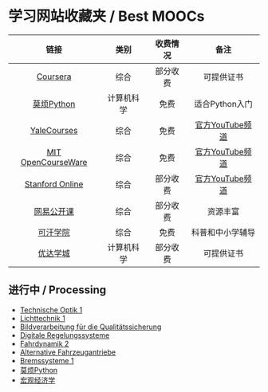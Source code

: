 # 学习网站收藏夹 / Best MOOCs

|                                链接                                 |    类别    | 收费情况 |                                    备注                                     |
|:-------------------------------------------------------------------:|:----------:|:--------:|:---------------------------------------------------------------------------:|
|                [Coursera](https://www.coursera.org/)                |    综合    | 部分收费 |                                 可提供证书                                  |
|             [莫烦Python](https://morvanzhou.github.io/)             | 计算机科学 |   免费   |                               适合Python入门                                |
|     [YaleCourses](https://poorvucenter.yale.edu/online-courses)     |    综合    |   免费   |         [官方YouTube频道](https://www.youtube.com/user/YaleCourses)         |
|         [MIT OpenCourseWare](https://ocw.mit.edu/index.htm)         |    综合    |   免费   | [官方YouTube频道](https://www.youtube.com/channel/UCEBb1b_L6zDS3xTUrIALZOw) |
| [Stanford Online](https://online.stanford.edu/courses-and-programs) |    综合    | 部分收费 | [官方YouTube频道](https://www.youtube.com/channel/UCBa5G_ESCn8Yd4vw5U-gIcg) |
|                 [网易公开课](https://open.163.com/)                 |    综合    | 部分收费 |                                  资源丰富                                   |
|               [可汗学院](https://zh.khanacademy.org/)               |    综合    |   免费   |                              科普和中小学辅导                               |
|                [优达学城](https://www.udacity.com/)                 | 计算机科学 | 部分收费 |                                 可提供证书                                  |

## 进行中 / Processing

- [Technische Optik 1](https://moodle2.tu-ilmenau.de/course/view.php?id=2093)
- [Lichttechnik 1](https://moodle2.tu-ilmenau.de/course/view.php?id=2647)
- [Bildverarbeitung für die Qualitätssicherung](https://moodle2.tu-ilmenau.de/course/view.php?id=2260)
- [Digitale Regelungssysteme](https://moodle2.tu-ilmenau.de/enrol/index.php?id=2545)
- [Fahrdynamik 2](https://moodle2.tu-ilmenau.de/course/view.php?id=2760)
- [Alternative Fahrzeugantriebe](https://moodle2.tu-ilmenau.de/course/view.php?id=2765)
- [Bremssysteme 1](https://moodle2.tu-ilmenau.de/course/view.php?id=2759)
- [莫烦Python](https://morvanzhou.github.io/tutorials/data-manipulation/np-pd/)
- [宏观经济学](http://open.163.com/newview/movie/free?pid=MDPKB7S47&mid=MDPKBDOII)
